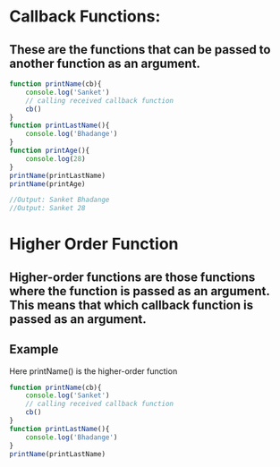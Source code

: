 # Callback Functions:
## These are the functions that can be passed to another function as an argument.
``` Javascript
function printName(cb){
    console.log('Sanket')
    // calling received callback function
    cb()
}
function printLastName(){
    console.log('Bhadange')
}
function printAge(){
    console.log(28)
}
printName(printLastName) 
printName(printAge) 

//Output: Sanket Bhadange
//Output: Sanket 28
```

# Higher Order Function
## Higher-order functions are those functions where the function is passed as an argument. This means that which callback function is passed as an argument.

## Example
Here printName() is the higher-order function
``` Javascript
function printName(cb){
    console.log('Sanket')
    // calling received callback function
    cb()
}
function printLastName(){
    console.log('Bhadange')
}
printName(printLastName)
```
